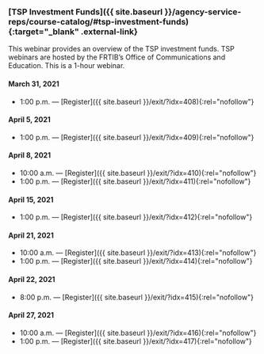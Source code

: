 ### [TSP Investment Funds]({{ site.baseurl }}/agency-service-reps/course-catalog/#tsp-investment-funds){:target="\_blank" .external-link}

This webinar provides an overview of the TSP investment funds. TSP webinars are hosted by the FRTIB’s Office of Communications and Education. This is a 1-hour webinar.

#### March 31, 2021

- 1:00 p.m. — [Register]({{ site.baseurl }}/exit/?idx=408){:rel="nofollow"}

#### April 5, 2021

- 1:00 p.m. — [Register]({{ site.baseurl }}/exit/?idx=409){:rel="nofollow"}

#### April 8, 2021

- 10:00 a.m. — [Register]({{ site.baseurl }}/exit/?idx=410){:rel="nofollow"}
- 1:00 p.m. — [Register]({{ site.baseurl }}/exit/?idx=411){:rel="nofollow"}

#### April 15, 2021

- 1:00 p.m. — [Register]({{ site.baseurl }}/exit/?idx=412){:rel="nofollow"}

#### April 21, 2021

- 10:00 a.m. — [Register]({{ site.baseurl }}/exit/?idx=413){:rel="nofollow"}
- 1:00 p.m. — [Register]({{ site.baseurl }}/exit/?idx=414){:rel="nofollow"}

#### April 22, 2021

- 8:00 p.m. — [Register]({{ site.baseurl }}/exit/?idx=415){:rel="nofollow"}

#### April 27, 2021

- 10:00 a.m. — [Register]({{ site.baseurl }}/exit/?idx=416){:rel="nofollow"}
- 1:00 p.m. — [Register]({{ site.baseurl }}/exit/?idx=417){:rel="nofollow"}

